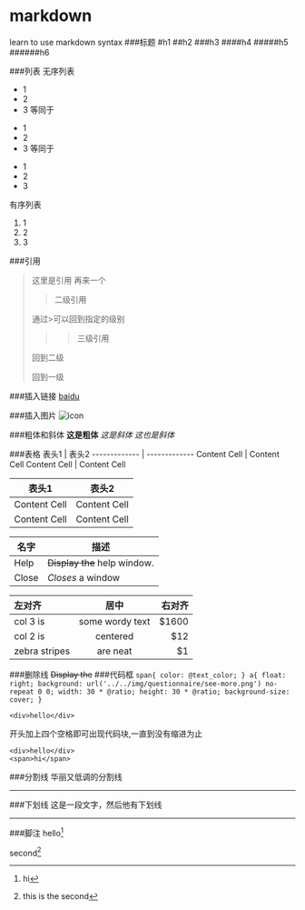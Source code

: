 # markdown
learn to use markdown syntax
###标题
#h1
##h2
###h3
####h4
#####h5
######h6

###列表
无序列表
- 1
- 2
- 3
等同于
+ 1
+ 2
+ 3
等同于
* 1
* 2
* 3


有序列表
1. 1
2. 2
3. 3

###引用
>这里是引用
>再来一个
>> 二级引用
>
>通过>可以回到指定的级别
>>>三级引用
>>
>回到二级
>
>回到一级

###插入链接
[baidu](http://www.baidu.com)

###插入图片
![icon](http://cdn-qn0.jianshu.io/assets/default_avatar/12-07a584b5038a24cbb23b81dc673c18fd.jpg)

###粗体和斜体
**这是粗体**
*这是斜体*
_这也是斜体_

###表格
表头1       | 表头2
------------- | -------------
Content Cell |   Content Cell
Content Cell |   Content Cell

| 表头1 | 表头2|
| ------------- | ------------- |
| Content Cell | Content Cell |
| Content Cell | Content Cell |

| 名字 | 描述 |
| ------------- | ----------- |
| Help | ~~Display the~~ help window.|
| Close | _Closes_ a window |

| 左对齐 | 居中 | 右对齐 |
| :------------ |:---------------:| -----:|
| col 3 is | some wordy text | $1600 |
| col 2 is | centered | $12 |
| zebra stripes | are neat | $1 |

###删除线
 ~~Display the~~
###代码框
`span{
    color: @text_color;
}
a{
    float: right;
    background: url('../../img/questionnaire/see-more.png') no-repeat 0 0;
    width: 30 * @ratio;
    height: 30 * @ratio;
    background-size: cover;
}`

`<div>hello</div>`

开头加上四个空格即可出现代码块,一直到没有缩进为止

    <div>hello</div>
    <span>hi</span>
###分割线
华丽又低调的分割线
***
###下划线
这是一段文字，然后他有下划线
___

###脚注
hello[^hello]

[^hello]: hi

second[^second]
[^second]: this is the second





